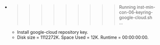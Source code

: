 * >>>>>>>>> Running inst-min-con-06-keyring-google-cloud.sh ...
  * Install google-cloud repository key.
  * Disk size = 1112272K. Space Used = 12K. Runtime = 00:00:00:00.
